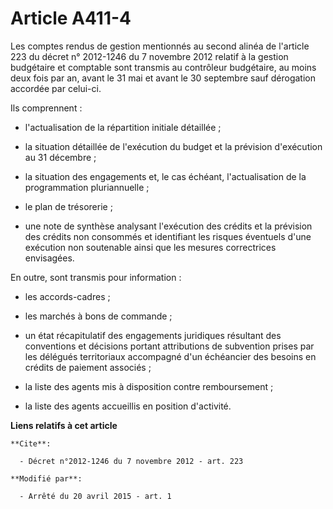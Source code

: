 # Article A411-4

Les comptes rendus de gestion mentionnés au second alinéa de l'article 223 du décret n° 2012-1246 du 7 novembre 2012 relatif
à la gestion budgétaire et comptable sont transmis au contrôleur budgétaire, au moins deux fois par an, avant le 31 mai et
avant le 30 septembre sauf dérogation accordée par celui-ci. 

Ils comprennent :

- l'actualisation de la répartition initiale détaillée ;

- la situation détaillée de l'exécution du budget et la prévision d'exécution au 31 décembre ;

- la situation des engagements et, le cas échéant, l'actualisation de la programmation pluriannuelle ;

- le plan de trésorerie ;

- une note de synthèse analysant l'exécution des crédits et la prévision des crédits non consommés et identifiant les risques
éventuels d'une exécution non soutenable ainsi que les mesures correctrices envisagées. 

En outre, sont transmis pour information :

- les accords-cadres ;

- les marchés à bons de commande ;

- un état récapitulatif des engagements juridiques résultant des conventions et décisions portant attributions de subvention
prises par les délégués territoriaux accompagné d'un échéancier des besoins en crédits de paiement associés ;

- la liste des agents mis à disposition contre remboursement ;

- la liste des agents accueillis en position d'activité.

**Liens relatifs à cet article**

	**Cite**:

	  - Décret n°2012-1246 du 7 novembre 2012 - art. 223

	**Modifié par**:

	  - Arrêté du 20 avril 2015 - art. 1

